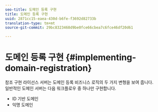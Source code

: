 ```yaml
---
seo-title: 도메인 등록 구현
title: 도메인 등록 구현
uuid: 2871cc15-eaea-430d-b6fe-f3692d82733b
translation-type: tm+mt
source-git-commit: 29bc8323460d9be0fce66cbea7c6fce46df20d61

---
```



# 도메인 등록 구현 {#implementing-domain-registration}

참조 구현 라이선스 서버는 도메인 등록 비즈니스 로직의 두 가지 변형을 보여 줍니다. 일반적인 도메인 서버는 다음 워크플로우 중 하나만 구현합니다.

* ID 기반 도메인
* 익명 도메인

